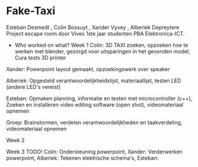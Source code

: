 # Fake-Taxi
Esteban Desmedt , Colin Bossuyt , Xander Vyvey , Alberiek Depreytere  Project escape room door Vives 1ste jaar studenten PBA Elektronica-ICT.

* Who worked on what?
Week 1
Colin:
3D TAXI zoeken, opzoeken hoe te werken met blender, gezorgd voor uitsparingen in het gevonden model, Cura tests 3D printer

Xander:
Powerpoint layout gemaakt, opzoekingswerk over speaker

Alberiek: 
Opgesteld verantwoordelijkheidslijst, materiaallijst, testen LED (andere LED's vereist)

Esteban: 
Opmaken planning, informatie en testen met microcontroller (c++), Zoeken en installeren video editing software (open shot), videomateriaal opnemen

Groep:
Brainstormen, verdelen verantwoordelijkheden en taakverdeling, videomateriaal opnemen

Week 2

Week 3 
TODO!
Colin: Ondersteuning powerpoint,
Xander: Verderwerken powerpoint,
Alberiek: Tekenen elektrische schema's,
Esteban: